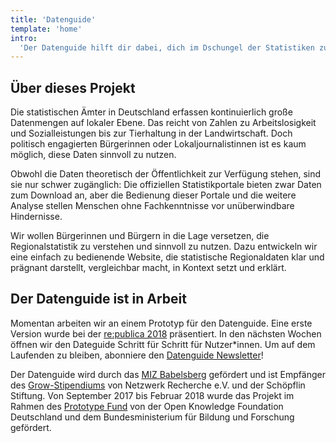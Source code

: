 ```yaml
---
title: 'Datenguide'
template: 'home'
intro:
  'Der Datenguide hilft dir dabei, dich im Dschungel der Statistiken zurecht zu finden.'
---
```


## Über dieses Projekt

Die statistischen Ämter in Deutschland erfassen kontinuierlich große Datenmengen auf lokaler Ebene. Das reicht von Zahlen zu Arbeitslosigkeit und Sozialleistungen bis zur Tierhaltung in der Landwirtschaft. Doch politisch engagierten Bürgerinnen oder Lokaljournalistinnen ist es kaum möglich, diese Daten sinnvoll zu nutzen.

Obwohl die Daten theoretisch der Öffentlichkeit zur Verfügung stehen, sind sie nur schwer zugänglich: Die offiziellen Statistikportale bieten zwar Daten zum Download an, aber die Bedienung dieser Portale und die weitere Analyse stellen Menschen ohne Fachkenntnisse vor unüberwindbare Hindernisse.

Wir wollen Bürgerinnen und Bürgern in die Lage versetzen, die Regionalstatistik zu verstehen und sinnvoll
zu nutzen. Dazu entwickeln wir eine einfach zu bedienende Website, die statistische Regionaldaten klar
und prägnant darstellt, vergleichbar macht, in Kontext setzt und erklärt.

## Der Datenguide ist in Arbeit

Momentan arbeiten wir an einem Prototyp für den Datenguide. Eine erste Version wurde bei der [re:publica 2018](https://18.re-publica.com/session/statistik-alle-wir-hacken-statistische-bundesamt) präsentiert. In den nächsten Wochen öffnen wir den Dateguide Schritt für Schritt für Nutzer\*innen. Um auf dem Laufenden zu bleiben, abonniere den [Datenguide Newsletter](#newsletter)!

Der Datenguide wird durch das [MIZ Babelsberg](https://www.miz-babelsberg.de/) gefördert und ist Empfänger des [Grow-Stipendiums](https://netzwerkrecherche.org/ziele/gemeinnuetziger-journalismus/grow-stipendien/) von Netzwerk Recherche e.V. und der Schöpflin Stiftung. Von September 2017 bis Februar 2018 wurde das Projekt im Rahmen des [Prototype Fund](https://prototypefund.de/) von der Open Knowledge Foundation Deutschland und dem Bundesministerium für Bildung und Forschung gefördert.
